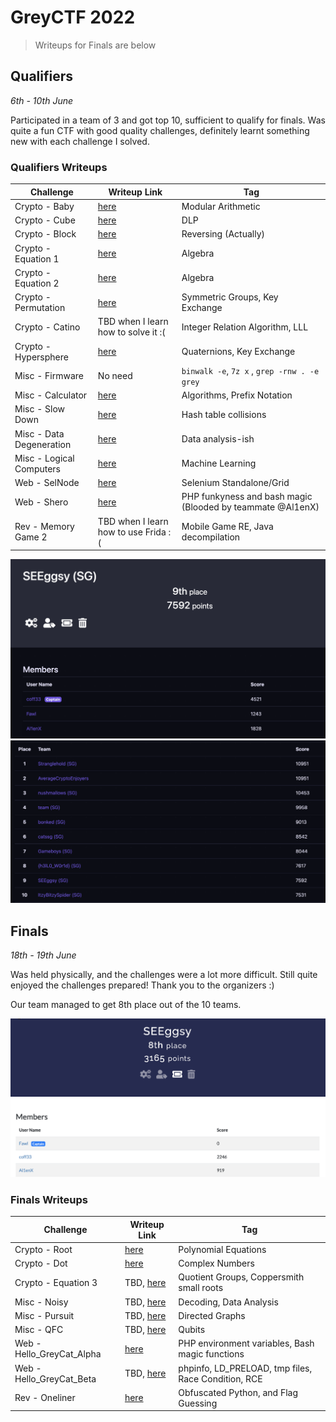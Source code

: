 # GreyCTF 2022

> Writeups for Finals are below

## Qualifiers

<em>6th - 10th June</em>

Participated in a team of 3 and got top 10, sufficient to qualify for finals. Was quite a fun CTF with good quality challenges, definitely learnt something new with each challenge I solved.

### Qualifiers Writeups

| Challenge                | Writeup Link                             | Tag                                                        |
| ------------------------ | ---------------------------------------- | ---------------------------------------------------------- |
| Crypto - Baby            | [here](./Crypto/baby.md)                 | Modular Arithmetic                                         |
| Crypto - Cube            | [here](./Crypto/cube.md)                 | DLP                                                        |
| Crypto - Block           | [here](./Crypto/block.md)                | Reversing (Actually)                                       |
| Crypto - Equation 1      | [here](./Crypto/equation1.md)            | Algebra                                                    |
| Crypto - Equation 2      | [here](./Crypto/equation2.md)            | Algebra                                                    |
| Crypto - Permutation     | [here](./Crypto/permutation.md)          | Symmetric Groups, Key Exchange                             |
| Crypto - Catino          | TBD when I learn how to solve it :(      | Integer Relation Algorithm, LLL                            |
| Crypto - Hypersphere     | [here](./Crypto/hypersphere.md)          | Quaternions, Key Exchange                                  |
| Misc - Firmware          | No need                                  | `binwalk -e`, `7z x` , `grep -rnw . -e grey`               |
| Misc - Calculator        | [here](./Misc/Calculator.md)             | Algorithms, Prefix Notation                                |
| Misc - Slow Down         | [here](./Misc/Slow%20Down.md)            | Hash table collisions                                      |
| Misc - Data Degeneration | [here](./Misc/Data%20Degeneration.ipynb) | Data analysis-ish                                          |
| Misc - Logical Computers | [here](./Misc/Logical%20Computers)       | Machine Learning                                           |
| Web - SelNode            | [here](./Web/SelNode.md)                 | Selenium Standalone/Grid                                   |
| Web - Shero              | [here](./Web/Shero.md)                   | PHP funkyness and bash magic (Blooded by teammate @Al1enX) |
| Rev - Memory Game 2      | TBD when I learn how to use Frida :(     | Mobile Game RE, Java decompilation                         |

![score](./images/team.png)
![score](./images/score.png)

## Finals

<em>18th - 19th June</em>

Was held physically, and the challenges were a lot more difficult. Still quite enjoyed the challenges prepared! Thank you to the organizers :)

Our team managed to get 8th place out of the 10 teams.

![finals](./images/finals.png)

### Finals Writeups

| Challenge                 | Writeup Link                             | Tag                                                 |
| ------------------------- | ---------------------------------------- | --------------------------------------------------- |
| Crypto - Root             | [here](./Crypto/root.md)                 | Polynomial Equations                                |
| Crypto - Dot              | [here](./Crypto/dot.md)                  | Complex Numbers                                     |
| Crypto - Equation 3       | TBD, [here](./Crypto/eqn3.md)            | Quotient Groups, Coppersmith small roots            |
| Misc - Noisy              | TBD, [here](./Misc/Noisy.md)             | Decoding, Data Analysis                             |
| Misc - Pursuit            | TBD, [here](./Misc/Pursuit.md)           | Directed Graphs                                     |
| Misc - QFC                | TBD, [here](./Misc/QFC.md)               | Qubits                                              |
| Web - Hello_GreyCat_Alpha | [here](./Web/hello_greycat_alpha.md)     | PHP environment variables, Bash magic functions     |
| Web - Hello_GreyCat_Beta  | TBD, [here](./Web/hello_greycat_beta.md) | phpinfo, LD_PRELOAD, tmp files, Race Condition, RCE |
| Rev - Oneliner            | [here](./Rev/Oneliner.ipynb)             | Obfuscated Python, and Flag Guessing                |
